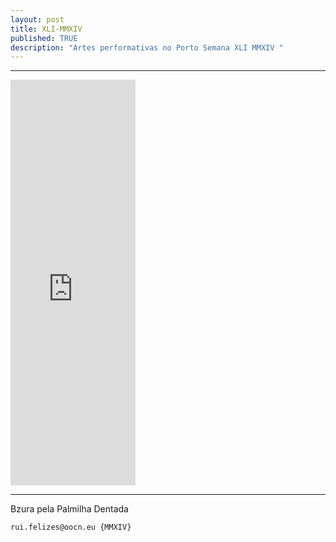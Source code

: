 ```yaml
---
layout: post
title: XLI-MMXIV
published: TRUE
description: "Artes performativas no Porto Semana XLI MMXIV "
---
```

<!--2014-10-6-performativas.md-->
<hr>
<iframe src="https://docs.google.com/a/oocn.eu/presentation/d/1-klOoKrfViZruDlBe8OlGx2a-K_J2_SMMiSCCCddNvU/embed?start=true&loop=true&delayms=5000" frameborder="0" width="200" height="649" allowfullscreen="true" mozallowfullscreen="true" webkitallowfullscreen="true"></iframe>
<hr>

Bzura pela Palmilha Dentada











```
rui.felizes@oocn.eu {MMXIV}
```

